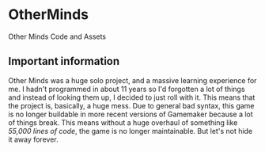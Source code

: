 # OtherMinds
Other Minds Code and Assets

## Important information
Other Minds was a huge solo project, and a massive learning experience for me. I hadn't programmed in about 11 years so I'd forgotten a lot of things and instead of looking them up, I decided to just roll with it.
This means that the project is, basically, a huge mess.
Due to general bad syntax, this game is no longer buildable in more recent versions of Gamemaker because a lot of things break. This means without a huge overhaul of something like *55,000 lines of code*, the game is no longer maintainable.
But let's not hide it away forever.
